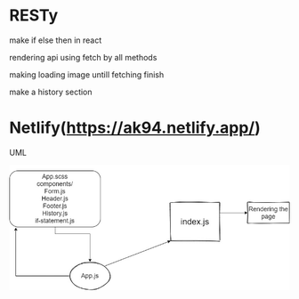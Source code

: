 # RESTy
make if else then in react

rendering api using fetch by all methods

making loading image untill fetching finish

make a history section 

# Netlify(https://ak94.netlify.app/)

UML


![uml](./lab28.jpg)
